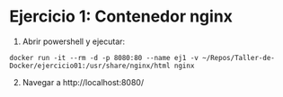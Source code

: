 # Ejercicio 1: Contenedor nginx
1. Abrir powershell y ejecutar:
```
docker run -it --rm -d -p 8080:80 --name ej1 -v ~/Repos/Taller-de-Docker/ejercicio01:/usr/share/nginx/html nginx
```
2. Navegar a http://localhost:8080/
